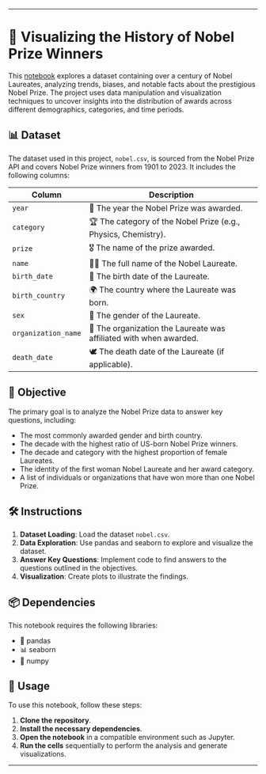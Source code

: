 
---

# 🏅 Visualizing the History of Nobel Prize Winners

This [notebook](https://github.com/victorlcastro-dsa/PBL_DataCamp/blob/f25ec70277b35bc9bbc39ad86d9f99d9fb6ea333/workspaces/visualizing_the_history_of_nobel_prize_winners/workspace/notebook.ipynb) explores a dataset containing over a century of Nobel Laureates, analyzing trends, biases, and notable facts about the prestigious Nobel Prize. The project uses data manipulation and visualization techniques to uncover insights into the distribution of awards across different demographics, categories, and time periods.

## 📊 Dataset

The dataset used in this project, `nobel.csv`, is sourced from the Nobel Prize API and covers Nobel Prize winners from 1901 to 2023. It includes the following columns:

| Column               | Description                                                                                    |
|----------------------|------------------------------------------------------------------------------------------------|
| `year`               | 📅 The year the Nobel Prize was awarded.                                                       |
| `category`           | 🏆 The category of the Nobel Prize (e.g., Physics, Chemistry).                                  |
| `prize`              | 🎖️ The name of the prize awarded.                                                             |
| `name`               | 🧑‍🏫 The full name of the Nobel Laureate.                                                      |
| `birth_date`         | 🎂 The birth date of the Laureate.                                                             |
| `birth_country`      | 🌍 The country where the Laureate was born.                                                    |
| `sex`                | 🚻 The gender of the Laureate.                                                                 |
| `organization_name`  | 🏢 The organization the Laureate was affiliated with when awarded.                             |
| `death_date`         | 🕊️ The death date of the Laureate (if applicable).                                             |

## 🎯 Objective

The primary goal is to analyze the Nobel Prize data to answer key questions, including:

- The most commonly awarded gender and birth country.
- The decade with the highest ratio of US-born Nobel Prize winners.
- The decade and category with the highest proportion of female Laureates.
- The identity of the first woman Nobel Laureate and her award category.
- A list of individuals or organizations that have won more than one Nobel Prize.

## 🛠️ Instructions

1. **Dataset Loading**: Load the dataset `nobel.csv`.
2. **Data Exploration**: Use pandas and seaborn to explore and visualize the dataset.
3. **Answer Key Questions**: Implement code to find answers to the questions outlined in the objectives.
4. **Visualization**: Create plots to illustrate the findings.

## 📦 Dependencies

This notebook requires the following libraries:

- 🐼 pandas
- 📊 seaborn
- 🔢 numpy

## 🚀 Usage

To use this notebook, follow these steps:

1. **Clone the repository**.
2. **Install the necessary dependencies**.
3. **Open the notebook** in a compatible environment such as Jupyter.
4. **Run the cells** sequentially to perform the analysis and generate visualizations.

---

